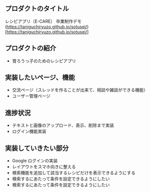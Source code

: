 ## プロダクトのタイトル

レシピアプリ（E-CARE）
卒業制作デモ
(https://taniguchiryuzo.github.io/sotusei/)[https://taniguchiryuzo.github.io/sotusei/]

## プロダクトの紹介

- 胃ろうっ子のためのレシピアプリ

## 実装したいページ、機能

- 交流ページ（スレッドを作ることが出来て、相談や雑談ができる機能）
- ユーザー管理ページ

## 進捗状況

- テキストと画像のアップロード、表示、削除まで実装
- ログイン機能実装

## 実装していきたい部分

- Google ログインの実装
- レイアウトをスマホ向きに整える
- 検索機能を追加して該当するレシピだけを表示できるようにする
- 検索するにあたって条件を設定できるようにしたい
- 検索するにあたって条件を設定できるようにしたい
